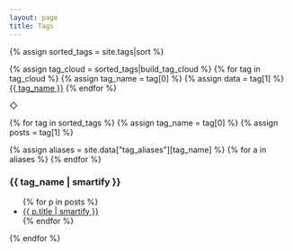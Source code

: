 ```yaml
---
layout: page
title: Tags
---
```


{% assign sorted_tags = site.tags|sort %}

<p class="tags__cloud">
{% assign tag_cloud = sorted_tags|build_tag_cloud %}
{% for tag in tag_cloud %}
  {% assign tag_name = tag[0] %}
  {% assign data = tag[1] %}
  <a href="#tag__{{ tag_name }}"
     style="font-size: {{ data["size"] }}pt; color: #{{ data["red"] }}{{ data["green"] }}{{ data["blue"] }};">{{ tag_name }}</a>
{% endfor %}
</p>

<div class="post__separator" aria-hidden="true">&#9671;</div>

{% for tag in sorted_tags %}
{% assign tag_name = tag[0] %}
{% assign posts = tag[1] %}

{% assign aliases = site.data["tag_aliases"][tag_name] %}
{% for a in aliases %}
<a id="tag__{{ a }}"></a>
{% endfor %}

<h3 id="tag__{{ tag_name }}">{{ tag_name | smartify }}</h3>
<ul>
  {% for p in posts %}
  <li><a href="{{ p.url }}">{{ p.title | smartify }}</a></li>
  {% endfor %}
</ul>
{% endfor %}
